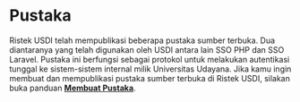 # Pustaka

Ristek USDI telah mempublikasi beberapa pustaka sumber terbuka. Dua diantaranya yang telah digunakan oleh USDI antara lain SSO PHP dan SSO Laravel. Pustaka ini berfungsi sebagai protokol untuk melakukan autentikasi tunggal ke sistem-sistem internal milik Universitas Udayana. Jika kamu ingin membuat dan mempublikasi pustaka sumber terbuka di Ristek USDI, silakan buka panduan [**Membuat Pustaka**](/guide/create-package).
